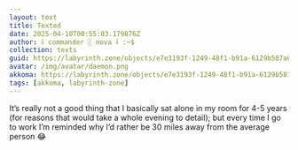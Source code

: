 ```yaml
---
layout: text
title: Texted
date: 2025-04-10T00:55:03.179876Z
author: ⸸ commander ░ nova ⸸ :~$
collection: texts
guid: https://labyrinth.zone/objects/e7e3193f-1249-48f1-b91a-6129b587a01e
avatar: /img/avatar/daemon.png
akkoma: https://labyrinth.zone/objects/e7e3193f-1249-48f1-b91a-6129b587a01e
tags: [akkoma, labyrinth-zone]
---
```


<p>It’s really not a good thing that I basically sat alone in my room for 4-5 years (for reasons that would take a whole evening to detail); but every time I go to work I’m reminded why I’d rather be 30 miles away from the average person 😂</p>